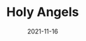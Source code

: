 ---
layout: photo_set
title: Holy Angels
directory_name: holy_angels
permalink: /holy_angels/
description: "Holy Angels"
thumbnail_photo: "9W1A9358.jpeg"
date: "2021-11-16"

photos:
    set: holy_angels
    size: 3
---